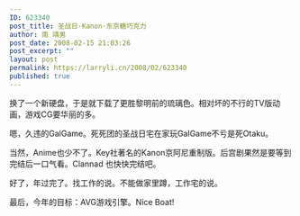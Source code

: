 ```yaml
---
ID: 623340
post_title: 圣战日·Kanon·东京糖巧克力
author: 南 靖男
post_date: 2008-02-15 21:03:26
post_excerpt: ""
layout: post
permalink: https://larryli.cn/2008/02/623340
published: true
---
```

换了一个新硬盘，于是就下载了更胜黎明前的琉璃色。相对坏的不行的TV版动画，游戏CG要华丽的多。

嗯，久违的GalGame。死死团的圣战日宅在家玩GalGame不亏是死Otaku。

当然，Anime也少不了。Key社著名的Kanon京阿尼重制版。后宫剧果然是要等到完结后一口气看。Clannad 也快快完结吧。

好了，年过完了。找工作的说。不能做家里蹲，工作宅的说。

最后，今年的目标：AVG游戏引擎。Nice Boat!